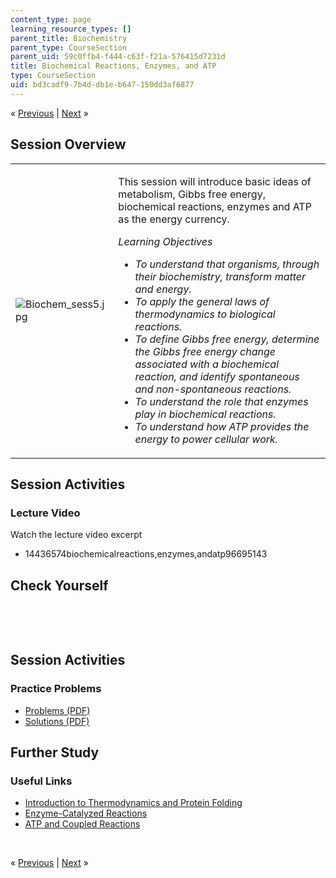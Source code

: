 ```yaml
---
content_type: page
learning_resource_types: []
parent_title: Biochemistry
parent_type: CourseSection
parent_uid: 59c0ffb4-f444-c63f-f21a-576415d7231d
title: Biochemical Reactions, Enzymes, and ATP
type: CourseSection
uid: bd3cadf9-7b4d-db1e-b647-150dd3af6877
---
```

<p class="sc_nav">&laquo; <a href="./resolveuid/480f15d7bdab9947028ac0770af7091e" class="sc_prev">Previous</a> | <a href="./resolveuid/3998b78c9a613c82442fd3aae9f91274" class="sc_next">Next</a> &raquo;</p> <h2 class="subhead">Session Overview</h2> <table class="sc_overview">     <tbody>         <tr>             <td><img src="./resolveuid/70caf43fcd2bff00c34a24acf12891b7" alt="Biochem_sess5.jpg" /></td>             <td><p>This session will introduce basic ideas of metabolism, Gibbs free energy, biochemical reactions, enzymes and ATP as the energy currency.</p>             <p><em>Learning Objectives</em></p>             <ul class="arrow">                 <li><em>To understand that organisms, through their biochemistry, transform matter and energy.</em></li>                 <li><em>To apply the general laws of thermodynamics to biological reactions.</em></li>                 <li><em>To define Gibbs free energy, determine the Gibbs free energy change associated with a biochemical reaction, and identify spontaneous and non-spontaneous reactions.</em></li>                 <li><em>To understand the role that enzymes play in biochemical reactions.</em></li>                 <li><em>To understand how ATP provides the energy to power cellular work.</em></li>             </ul></td>         </tr>     </tbody> </table> <h2 class="subhead">Session Activities</h2> <h3 class="subsubhead">Lecture Video</h3> <p>Watch the lecture video excerpt</p> <ul class="arrow">     <li>14436574biochemicalreactions,enzymes,andatp96695143</li> </ul> <h2 class="subhead">Check Yourself</h2> <div id="quizArea">&nbsp;</div> <script type="text/javascript" src="/scripts/jquery-1.3.2.min.js"></script> <script type="text/javascript" src="/scripts/jQuizMe-uncompressed.js"></script> <script type="text/javascript">
// There was an extra comma at the end of multiList array.
$( function($){
	var quizMulti = {
    multiList: [
	{
        ques: "If the &#916;G of a reaction is negative, which of the following is a true statement?",
        ans: "All of these options.",
        ansSel: ["Energy is released in this reaction.", "The reaction is exergonic.", "The reaction is spontaneous.", "None of these options."],
        ansInfo: ""
    },
	{
        ques: "Choose an ending that makes the following statement true. “In an enzyme catalyzed reaction…”",
        ans: "the activation energy is decreased.",
        ansSel: ["energy is always released", "the equilibrium constant is changed.", "the difference in Gibbs free energy between products and reactants is lowered."],
        ansInfo: ""
    },
	{
        ques: 'Which of the following statements is true with respect to ATP?<ol type="a"<li>ATP is commonly used in coupled reactions</li><li>The hydrolysis of ATP is an endergonic reaction</li><li>The hydrolysis of ATP produces inorganic phosphate and ATP.</li><li>ATP is used as an energy source and a building block in RNA.</li><li>ATP can donate a phosphate group that becomes covalently linked to a protein.</li></ol>',
        ans: "a, c, d, e",
        ansSel: ["a, b, c, d", "all of these options", "b, c, d"],
        ansInfo: ""
    }]
	};
	var options = {
		allRandom: false,
		Random: false,
		help: "",
		showHTML: false,
		animationType: 0,
		showWrongAns: true,
		title: "Concept test 1",	 
};
$("#quizArea").jQuizMe(quizMulti, options);
});
</script> <p>&nbsp;</p> <h2 class="subhead">Session Activities</h2> <h3 class="subsubhead">Practice Problems</h3> <ul class="arrow">     <li><a href="./resolveuid/a61124da1927b71dc73326804a802b39">Problems (PDF)</a></li>     <li><a href="./resolveuid/653bf5bdea8911e0e42e998999d13cb9">Solutions (PDF)</a></li> </ul> <h2 class="subhead">Further Study</h2> <h3 class="subsubhead">Useful Links</h3> <ul class="arrow">     <li><a href="http://www.youtube.com/watch?v=Qq4T7-UrIvE&amp;list=UUzL5_XrNsQAbEKPv-EBSnSg&amp;index=8&amp;feature=plcp">Introduction to Thermodynamics and Protein Folding</a></li>     <li><a href="http://www.youtube.com/watch?v=kSiFdzITPI0&amp;list=UUzL5_XrNsQAbEKPv-EBSnSg&amp;index=7&amp;feature=plcp">Enzyme-Catalyzed Reactions</a></li>     <li><a href="http://www.youtube.com/watch?v=4O6DFv2p5js&amp;list=UUzL5_XrNsQAbEKPv-EBSnSg&amp;index=6&amp;feature=plcp">ATP and Coupled Reactions</a></li>      </ul> <p>&nbsp;</p> <p class="sc_nav_bottom">&laquo; <a href="./resolveuid/480f15d7bdab9947028ac0770af7091e" class="sc_prev">Previous</a> | <a href="./resolveuid/3998b78c9a613c82442fd3aae9f91274" class="sc_next">Next</a> &raquo;</p>